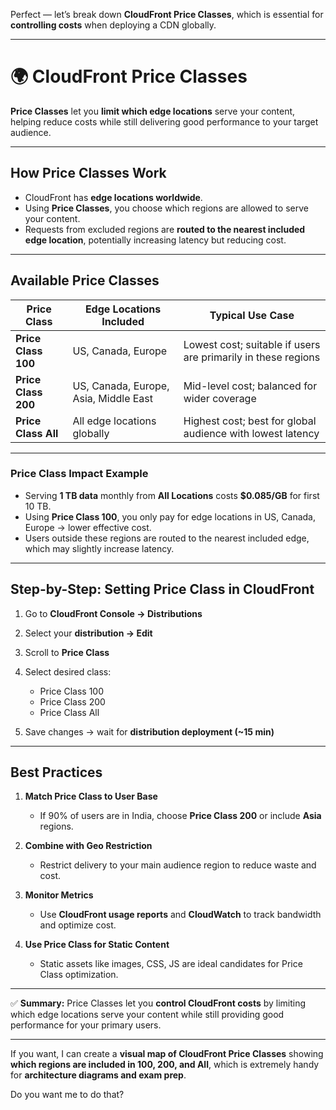 Perfect — let’s break down **CloudFront Price Classes**, which is essential for **controlling costs** when deploying a CDN globally.

---

# 🌍 **CloudFront Price Classes**

**Price Classes** let you **limit which edge locations** serve your content, helping reduce costs while still delivering good performance to your target audience.

---

## **How Price Classes Work**

- CloudFront has **edge locations worldwide**.
- Using **Price Classes**, you choose which regions are allowed to serve your content.
- Requests from excluded regions are **routed to the nearest included edge location**, potentially increasing latency but reducing cost.

---

## **Available Price Classes**

| Price Class         | Edge Locations Included               | Typical Use Case                                              |
| ------------------- | ------------------------------------- | ------------------------------------------------------------- |
| **Price Class 100** | US, Canada, Europe                    | Lowest cost; suitable if users are primarily in these regions |
| **Price Class 200** | US, Canada, Europe, Asia, Middle East | Mid-level cost; balanced for wider coverage                   |
| **Price Class All** | All edge locations globally           | Highest cost; best for global audience with lowest latency    |

---

### **Price Class Impact Example**

- Serving **1 TB data** monthly from **All Locations** costs **$0.085/GB** for first 10 TB.
- Using **Price Class 100**, you only pay for edge locations in US, Canada, Europe → lower effective cost.
- Users outside these regions are routed to the nearest included edge, which may slightly increase latency.

---

## **Step-by-Step: Setting Price Class in CloudFront**

1. Go to **CloudFront Console → Distributions**
2. Select your **distribution → Edit**
3. Scroll to **Price Class**
4. Select desired class:

   - Price Class 100
   - Price Class 200
   - Price Class All

5. Save changes → wait for **distribution deployment (~15 min)**

---

## **Best Practices**

1. **Match Price Class to User Base**

   - If 90% of users are in India, choose **Price Class 200** or include **Asia** regions.

2. **Combine with Geo Restriction**

   - Restrict delivery to your main audience region to reduce waste and cost.

3. **Monitor Metrics**

   - Use **CloudFront usage reports** and **CloudWatch** to track bandwidth and optimize cost.

4. **Use Price Class for Static Content**

   - Static assets like images, CSS, JS are ideal candidates for Price Class optimization.

---

✅ **Summary:**
Price Classes let you **control CloudFront costs** by limiting which edge locations serve your content while still providing good performance for your primary users.

---

If you want, I can create a **visual map of CloudFront Price Classes** showing **which regions are included in 100, 200, and All**, which is extremely handy for **architecture diagrams and exam prep**.

Do you want me to do that?
